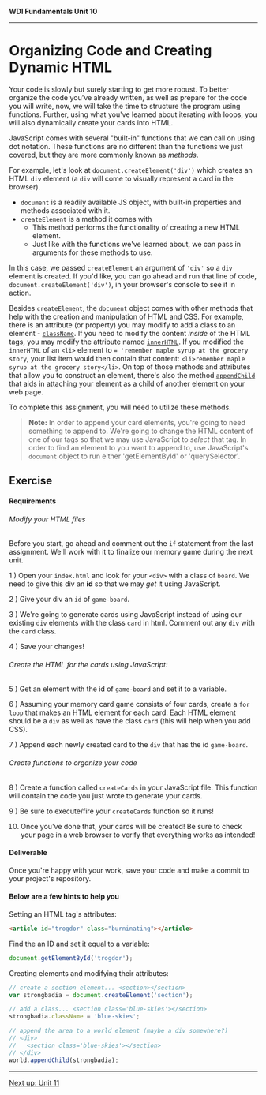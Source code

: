 **WDI Fundamentals Unit 10**

---

# Organizing Code and Creating Dynamic HTML

Your code is slowly but surely starting to get more robust. To better organize the code you've already written, as well as prepare for the code you will write, now, we will take the time to structure the program using functions. Further, using what you've learned about iterating with loops, you will also dynamically create your cards into HTML.

JavaScript comes with several "built-in" functions that we can call on using dot notation. These functions are no different than the functions we just covered, but they are more commonly known as _methods_.

For example, let's look at `document.createElement('div')` which creates an HTML `div` element (a `div` will come to visually represent a card in the browser).

- `document` is a readily available JS object, with built-in properties and methods associated with it.
- `createElement` is a method it comes with
  - This method performs the functionality of creating a new HTML element.
  - Just like with the functions we've learned about, we can pass in arguments for these methods to use.

In this case, we passed `createElement` an argument of `'div'` so a `div` element is created. If you'd like, you can go ahead and run that line of code, `document.createElement('div')`, in your browser's console to see it in action.

Besides `createElement`, the `document` object comes with other methods that help with the creation and manipulation of HTML and CSS. For example, there is an attribute (or property) you may modify to add a class to an element -  [`className`](https://developer.mozilla.org/en-US/docs/Web/API/Element/className). If you need to modify the content _inside_ of the HTML tags, you may modify the attribute named [`innerHTML`](https://developer.mozilla.org/en-US/docs/Web/API/Element/innerHTML). If you modified the `innerHTML` of an `<li>` element to `= 'remember maple syrup at the grocery story`, your list item would then contain that content: `<li>remember maple syrup at the grocery story</li>`. On top of those methods and attributes that allow you to construct an element, there's also the method [`appendChild`](https://developer.mozilla.org/en-US/docs/Web/API/Node/appendChild) that aids in attaching your element as a child of another element on your web page.

To complete this assignment, you will need to utilize these methods.

>**Note:** In order to append your card elements, you're going to need something to append to. We're going to change the HTML content of one of our tags so that we may use JavaScript to _select_ that tag. In order to find an element to you want to append to, use JavaScript's `document` object to run either 'getElementById' or 'querySelector'.

## Exercise

#### Requirements

###### Modify your HTML files

Before you start, go ahead and comment out the `if` statement from the last assignment. We'll work with it to finalize our memory game during the next unit.

1 ) Open your `index.html` and look for your `<div>` with a class of `board`. We need to give this div an **id** so that we may _get_ it using JavaScript.  

2 ) Give your div an `id` of `game-board`.

3 ) We're going to generate cards using JavaScript instead of using our existing `div` elements with the class `card` in html. Comment out any `div` with the `card` class.

4 ) Save your changes!

###### Create the HTML for the cards using JavaScript:

5 ) Get an element with the id of `game-board` and set it to a variable.

6 ) Assuming your memory card game consists of four cards, create a `for loop` that makes an HTML element for each card. Each HTML element should be a `div` as well as have the class `card` (this will help when you add CSS).

7 ) Append each newly created card to the `div` that has the id `game-board`.

###### Create functions to organize your code

8 ) Create a function called `createCards` in your JavaScript file. This function will contain the code you just wrote to generate your cards. 

9 ) Be sure to execute/fire your `createCards` function so it runs!

10) Once you've done that, your cards will be created! Be sure to check your page in a web browser to verify that everything works as intended!

#### Deliverable

Once you're happy with your work, save your code and make a commit to your project's repository.

#### Below are a few hints to help you

Setting an HTML tag's attributes:

```html
<article id="trogdor" class="burninating"></article>
```

Find the an ID and set it equal to a variable:

```js
document.getElementById('trogdor');
```

Creating elements and modifying their attributes:

```js
// create a section element... <section></section>
var strongbadia = document.createElement('section');

// add a class... <section class='blue-skies'></section>
strongbadia.className = 'blue-skies';

// append the area to a world element (maybe a div somewhere?)
// <div>
//   <section class='blue-skies'></section>
// </div>
world.appendChild(strongbadia);
```


---
[Next up: Unit 11](../11_chapter/intro.md)
